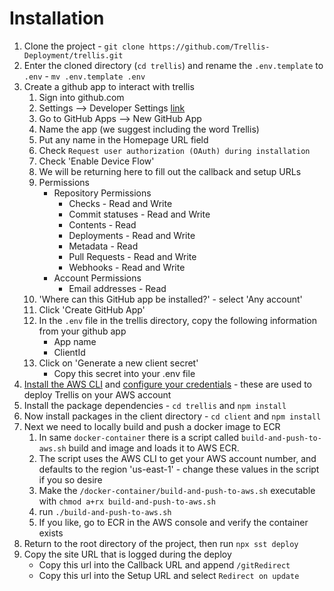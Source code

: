 # Installation

1. Clone the project - `git clone https://github.com/Trellis-Deployment/trellis.git`
1. Enter the cloned directory (`cd trellis`) and rename the `.env.template` to `.env` - `mv .env.template .env`
1. Create a github app to interact with trellis
   1. Sign into github.com
   1. Settings --> Developer Settings [link](https://github.com/settings/apps)
   1. Go to GitHub Apps --> New GitHub App
   1. Name the app (we suggest including the word Trellis)
   1. Put any name in the Homepage URL field
   1. Check `Request user authorization (OAuth) during installation`
   1. Check 'Enable Device Flow'
   1. We will be returning here to fill out the callback and setup URLs
   1. Permissions
      - Repository Permissions
        - Checks - Read and Write
        - Commit statuses - Read and Write
        - Contents - Read
        - Deployments - Read and Write
        - Metadata - Read
        - Pull Requests - Read and Write
        - Webhooks - Read and Write
      - Account Permissions
        - Email addresses - Read
   1. 'Where can this GitHub app be installed?' - select 'Any account'
   1. Click 'Create GitHub App'
   1. In the `.env` file in the trellis directory, copy the following information from your github app
      - App name
      - ClientId
   1. Click on 'Generate a new client secret'
      - Copy this secret into your .env file
1. [Install the AWS CLI](https://docs.aws.amazon.com/cli/latest/userguide/cli-chap-getting-set-up.html) and [configure your credentials](https://docs.aws.amazon.com/cli/latest/userguide/cli-chap-getting-started.html) - these are used to deploy Trellis on your AWS account
1. Install the package dependencies - `cd trellis` and `npm install`
1. Now install packages in the client directory - `cd client` and `npm install`
1. Next we need to locally build and push a docker image to ECR
   1. In same `docker-container` there is a script called `build-and-push-to-aws.sh` build and image and loads it to AWS ECR.
   1. The script uses the AWS CLI to get your AWS account number, and defaults to the region 'us-east-1' - change these values in the script if you so desire
   1. Make the `/docker-container/build-and-push-to-aws.sh` executable with `chmod a+rx build-and-push-to-aws.sh`
   1. run `./build-and-push-to-aws.sh`
   1. If you like, go to ECR in the AWS console and verify the container exists
1. Return to the root directory of the project, then run `npx sst deploy`
1. Copy the site URL that is logged during the deploy
   - Copy this url into the Callback URL and append `/gitRedirect`
   - Copy this url into the Setup URL and select `Redirect on update`
